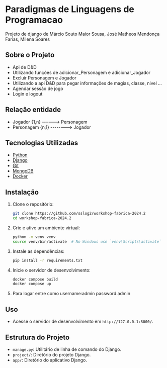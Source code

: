 # Paradigmas de Linguagens de Programacao
Projeto de django de Márcio Souto Maior Sousa, José Matheos Mendonça Farias, Milena Soares

## Sobre o Projeto
- Api de D&D
- Utilizando funções de adicionar_Personagem e adicionar_Jogador
- Excluir Personagem e Jogador
- Utilizando a api D&D para pegar informações de magias, classe, nivel ...
- Agendar sessão de jogo
- Login e logout

## Relação entidade
- Jogador {1,n} ------> Personagem
- Personagem {n,1} --------> Jogador

## Tecnologias Utilizadas
* [Python](https://www.python.org)
* [Django](https://www.djangoproject.com/)
* [Git](https://git-scm.com)
* [MongoDB](https://www.mongodb.com/pt-br)
* [Docker](https://www.docker.com/)

## Instalação
1. Clone o repositório:
    ```bash
    git clone https://github.com/sslog2/workshop-fabrica-2024.2
    cd workshop-fabrica-2024.2
    ```
2. Crie e ative um ambiente virtual:
    ```bash
    python -m venv venv
    source venv/bin/activate  # No Windows use `venv\Scripts\activate`
    ```
3. Instale as dependências:
    ```bash
    pip install -r requirements.txt
    ```
4. Inicie o servidor de desenvolvimento:
    ```bash
    docker compose build
    docker compose up
    ```
4. Para logar entre como username:admin password:admin

## Uso
- Acesse o servidor de desenvolvimento em `http://127.0.0.1:8000/`.

## Estrutura do Projeto

- `manage.py`: Utilitário de linha de comando do Django.
- `project/`: Diretório do projeto Django.
- `app/`: Diretório do aplicativo Django.

